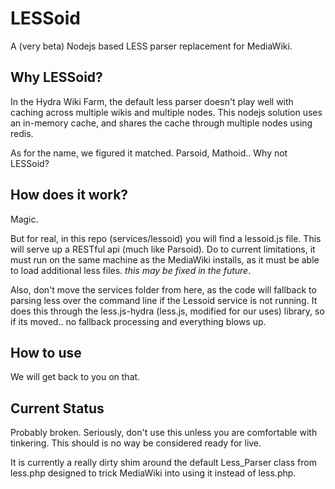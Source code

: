 # LESSoid
A (very beta) Nodejs based LESS parser replacement for MediaWiki.

## Why LESSoid?
In the Hydra Wiki Farm, the default less parser doesn't play well with caching across multiple wikis and multiple nodes. This nodejs solution uses an in-memory cache, and shares the cache through multiple nodes using redis.

As for the name, we figured it matched. Parsoid, Mathoid.. Why not LESSoid?

## How does it work?
Magic.

But for real, in this repo (services/lessoid) you will find a lessoid.js file. This will serve up a RESTful api (much like Parsoid). Do to current limitations, it must run on the same machine as the MediaWiki installs, as it must be able to load additional less files. _this may be fixed in the future_.

Also, don't move the services folder from here, as the code will fallback to parsing less over the command line if the Lessoid service is not running. It does this through the less.js-hydra (less.js, modified for our uses) library, so if its moved.. no fallback processing and everything blows up.

## How to use
We will get back to you on that.

## Current Status
Probably broken. Seriously, don't use this unless you are comfortable with tinkering. This should is no way be considered ready for live.

It is currently a really dirty shim around the default Less_Parser class from less.php designed to trick MediaWiki into using it instead of less.php.
